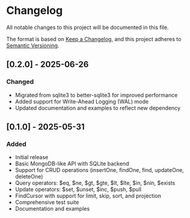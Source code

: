 # Changelog

All notable changes to this project will be documented in this file.

The format is based on [Keep a Changelog](https://keepachangelog.com/en/1.0.0/),
and this project adheres to [Semantic Versioning](https://semver.org/spec/v2.0.0.html).

## [0.2.0] - 2025-06-26

### Changed
- Migrated from sqlite3 to better-sqlite3 for improved performance
- Added support for Write-Ahead Logging (WAL) mode
- Updated documentation and examples to reflect new dependency

## [0.1.0] - 2025-05-31

### Added
- Initial release
- Basic MongoDB-like API with SQLite backend
- Support for CRUD operations (insertOne, findOne, find, updateOne, deleteOne)
- Query operators: $eq, $ne, $gt, $gte, $lt, $lte, $in, $nin, $exists
- Update operators: $set, $unset, $inc, $push, $pull
- FindCursor with support for limit, skip, sort, and projection
- Comprehensive test suite
- Documentation and examples
